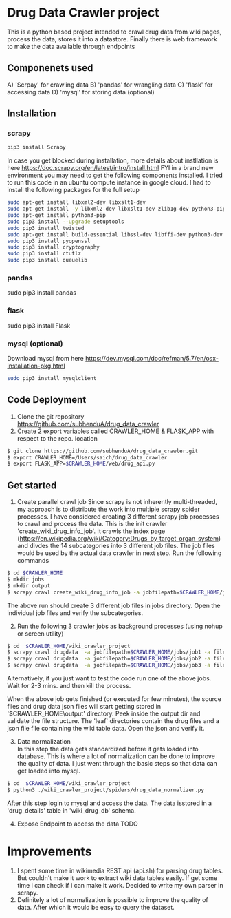 # Drug Data Crawler project
This is a python based project intended to crawl drug data from wiki pages, process the data, stores it into a datastore. Finally there is web framework to make the data available through endpoints
## Componenets used 
A) 'Scrpay' for crawling data 
B) 'pandas' for wrangling data 
C) 'flask' for accessing data
D) 'mysql' for storing data (optional) 

## Installation

### scrapy
```bash
pip3 install Scrapy 
```
In case you get blocked during installation, more details about instllation is here 
https://doc.scrapy.org/en/latest/intro/install.html
FYI in a brand new environment you may need to get the following components installed. I tried to run this code in an ubuntu compute instance in google cloud. I had to install the following packages for the full setup
```bash
sudo apt-get install libxml2-dev libxslt1-dev
sudo apt-get install -y libxml2-dev libxslt1-dev zlib1g-dev python3-pip
sudo apt-get install python3-pip
sudo pip3 install --upgrade setuptools
sudo pip3 install twisted
sudo apt-get install build-essential libssl-dev libffi-dev python3-dev
sudo pip3 install pyopenssl
sudo pip3 install cryptography
sudo pip3 install ctutlz
sudo pip3 install queuelib
```
### pandas
sudo pip3 install pandas
### flask
sudo pip3 install Flask

### mysql (optional)
Download mysql from here https://dev.mysql.com/doc/refman/5.7/en/osx-installation-pkg.html
```bash
sudo pip3 install mysqlclient
```

## Code Deployment 

1) Clone the git repository 
https://github.com/subhenduA/drug_data_crawler
2) Create 2 export variables called CRAWLER_HOME & FLASK_APP with respect to the repo. location
```bash
$ git clone https://github.com/subhenduA/drug_data_crawler.git
$ export CRAWLER_HOME=/Users/saich/drug_data_crawler
$ export FLASK_APP=$CRAWLER_HOME/web/drug_api.py
``` 

## Get started

1) Create parallel crawl job
Since scrapy is not inherently multi-threaded, my approach is to distribute the work into multiple scrapy spider processes. I have considered creating 3 different scrapy job processes to crawl and process the data. This is the init crawler 'create_wiki_drug_info_job'. It crawls the index page (https://en.wikipedia.org/wiki/Category:Drugs_by_target_organ_system) and divdes the 14 subcategories into 3 different job files. The job files would be used by the actual data crawler in next step. Run the following commands

```bash
$ cd $CRAWLER_HOME
$ mkdir jobs
$ mkdir output
$ scrapy crawl create_wiki_drug_info_job -a jobfilepath=$CRAWLER_HOME/jobs -a output=$CRAWLER_HOME/output
```
The above run should create 3 different job files in jobs directory. Open the individual job files and verify the subcategories.

2) Run the following 3 crawler jobs as background processes (using nohup or screen utility) 
```bash
$ cd  $CRAWLER_HOME/wiki_crawler_project
$ scrapy crawl drugdata  -a jobfilepath=$CRAWLER_HOME/jobs/job1 -a filepath=$CRAWLER_HOME/output
$ scrapy crawl drugdata  -a jobfilepath=$CRAWLER_HOME/jobs/job2 -a filepath=$CRAWLER_HOME/output
$ scrapy crawl drugdata  -a jobfilepath=$CRAWLER_HOME/jobs/job3 -a filepath=$CRAWLER_HOME/output
```
Alternatively, if you just want to test the code run one of the above jobs. Wait for  2-3 mins. and then kill the process. 

When the above job gets finished (or executed for few minutes), the source files and drug data json files will start getting stored in '$CRAWLER_HOME\output' directory. Peek inside the output dir and validate the file structure. The 'leaf' directories contain the drug files and a json file file containing the wiki table data. Open the json and verify it. 

3) Data normalization  
In this step the data gets standardized before it gets loaded into database. This is where a lot of normalization can be done to improve the quality of data. I just went through the basic steps so that data can get loaded into mysql. 
```bash
$ cd  $CRAWLER_HOME/wiki_crawler_project
$ python3 ./wiki_crawler_project/spiders/drug_data_normalizer.py
```
After this step login to mysql and access the data. The data isstored in a 'drug_details' table in 'wiki_drug_db' schema.

4) Expose Endpoint to access the data 
TODO

# Improvements 
1) I spent some time in wikimedia REST api (api.sh) for parsing drug tables. But couldn't make it work to extract wiki data tables easily. If get some time i can check if i can make it work. Decided to write my own parser in scrapy.
2) Definitely a lot of normalization is possible to improve the quality of data. After which it would be easy to query the dataset. 


